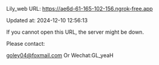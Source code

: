 Lily_web URL: https://ae6d-61-165-102-156.ngrok-free.app

Updated at: 2024-12-10 12:56:13

If you cannot open this URL, the server might be down.

Please contact: 

goley04@foxmail.com Or Wechat:GL_yeaH